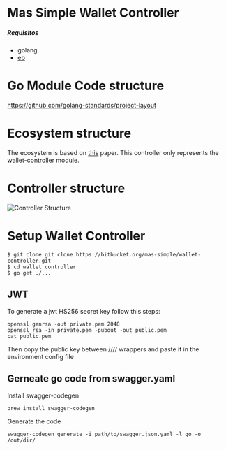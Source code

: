 # Mas Simple Wallet Controller
##### Requisitos
- golang
- [eb](https://github.com/aws/aws-elastic-beanstalk-cli-setup)

# Go Module Code structure
https://github.com/golang-standards/project-layout
# Ecosystem structure
The ecosystem is based on [this](https://www.usenix.org/legacy/publications/library/proceedings/ec98/full_papers/daswani/daswani.pdf) paper. 
This controller only represents the wallet-controller module.

# Controller structure
![Controller Structure](https://srv-file6.gofile.io/download/t8uEcz/Screen%20Shot%202020-07-04%20at%2014.50.25%20copy.png)
# Setup Wallet Controller
```
$ git clone git clone https://bitbucket.org/mas-simple/wallet-controller.git
$ cd wallet controller
$ go get ./...
```

## JWT
To generate a jwt HS256 secret key follow this steps:
```
openssl genrsa -out private.pem 2048
openssl rsa -in private.pem -pubout -out public.pem
cat public.pem
```
Then copy the public key between //// wrappers and paste it in the environment config file 

## Gerneate go code from swagger.yaml
Install  swagger-codegen
```
brew install swagger-codegen
```
Generate the code
```
swagger-codegen generate -i path/to/swagger.json.yaml -l go -o /out/dir/
```
